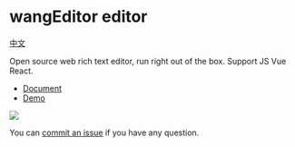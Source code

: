 # wangEditor editor

[中文](./README.md)

Open source web rich text editor, run right out of the box. Support JS Vue React.

- [Document](https://www.wangeditor.com/en/)
- [Demo](https://www.wangeditor.com/demo/?lang=en)

![](../../docs/images/editor-en.png)

You can [commit an issue]((https://github.com/tometh/Editor/issues)) if you have any question.
